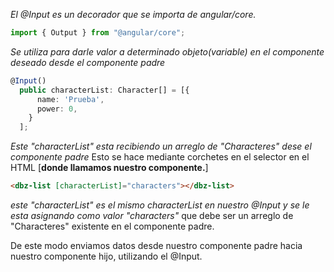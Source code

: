 _El @Input es un decorador que se importa de angular/core._

```TypeScript
import { Output } from "@angular/core";
```

_Se utiliza para darle valor a determinado objeto(variable) en el componente deseado desde el componente padre_

```TypeScript
@Input()
  public characterList: Character[] = [{
      name: 'Prueba',
      power: 0,
    }
  ];
```

_Este "characterList" esta recibiendo un arreglo de "Characteres" dese el componente padre_
Esto se hace mediante corchetes en el selector en el HTML [__donde llamamos nuestro componente.__]

```html
<dbz-list [characterList]="characters"></dbz-list>
```

_este "characterList" es el mismo characterList en nuestro @Input y se le esta asignando como valor "characters"_ que debe ser un arreglo de "Characteres" existente en el componente padre.


De este modo enviamos datos desde nuestro componente padre hacia nuestro componente hijo, utilizando el @Input.